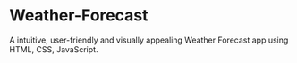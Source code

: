 # Weather-Forecast
A intuitive, user-friendly and visually appealing Weather Forecast app using HTML, CSS, JavaScript.
